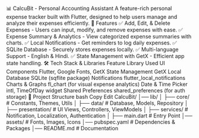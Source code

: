 📊 CalcuBit - Personal Accounting Assistant
A feature-rich personal expense tracker built with Flutter, designed to help users manage and analyze their expenses efficiently.
🚀 Features
✅ Add, Edit, & Delete Expenses - Users can input, modify, and remove expenses with ease.
✅ Expense Summary & Analytics - View categorized expense summaries with charts.
✅ Local Notifications - Get reminders to log daily expenses.
✅ SQLite Database - Securely stores expenses locally.
✅ Multi-language Support - English & Hindi.
✅ State Management with GetX - Efficient app state handling.
🛠 Tech Stack & Libraries
Feature	Library Used
UI Components	Flutter, Google Fonts, GetX
State Management	GetX
Local Database	SQLite (sqflite package)
Notifications	flutter_local_notifications
Charts & Graphs	fl_chart (for visual expense analytics)
Date & Time Picker	intl, TimeOfDay widget
Shared Preferences	shared_preferences (for auth storage)
📂 Project Structure
bash
Copy
Edit
CalcuBit/
│── lib/
│   ├── core/               # Constants, Themes, Utils
│   ├── data/               # Database, Models, Repository
│   ├── presentation/       # UI Views, Controllers, ViewModels
│   ├── services/           # Notification, Localization, Authentication
│   ├── main.dart           # Entry Point
│── assets/                 # Fonts, Images, Icons
│── pubspec.yaml            # Dependencies & Packages
│── README.md               # Documentation
